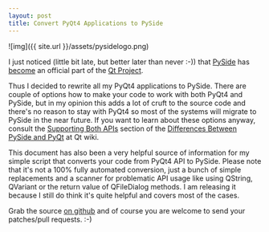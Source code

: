 ```yaml
---
layout: post
title: Convert PyQt4 Applications to PySide
---
```


![img]({{ site.url }}/assets/pysidelogo.png)

I just noticed (little bit late, but better later than never :-)) that [PySide](http://pyside.org/) has [become](http://www.pyside.org/2012/03/pyside-becomes-a-qt-add-on/) an official part of the [Qt Project](http://qt-project.org/).

Thus I decided to rewrite all my PyQt4 applications to PySide. There are couple of options how to make your code to work with both PyQt4 and PySide, but in my opinion this adds a lot of cruft to the source code and there's no reason to stay with PyQt4 so most of the systems will migrate to PySide in the near future. If you want to learn about these options anyway, consult the [Supporting Both APIs](http://qt-project.org/wiki/Differences_Between_PySide_and_PyQt#0e8e37084768b11e2d2c954a46594e12) section of the [Differences Between PySide and PyQt](http://qt-project.org/wiki/Differences_Between_PySide_and_PyQt) at Qt wiki.

This document has also been a very helpful source of information for my simple script that converts your code from PyQt4 API to PySide. Please note that it's not a 100% fully automated conversion, just a bunch of simple replacements and a scanner for problematic API usage like using QString, QVariant or the return value of QFileDialog methods. I am releasing it because I still do think it's quite helpful and covers most of the cases.

Grab the source [on github](https://github.com/prusnak/misc/tree/master/pysider) and of course you are welcome to send your patches/pull requests. :-)
